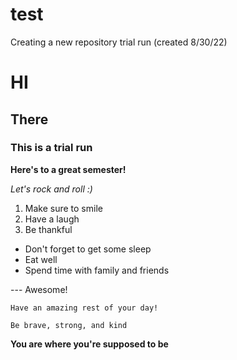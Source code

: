 # test
Creating a new repository trial run (created 8/30/22)
# HI
## There
### This is a trial run
**Here's to a great semester!**

*Let's rock and roll :)*

1. Make sure to smile
2. Have a laugh
3. Be thankful

- Don't forget to get some sleep
- Eat well
- Spend time with family and friends

--- Awesome!

`Have an amazing rest of your day!`

`Be brave, strong, and kind`

**You are where you're supposed to be**
